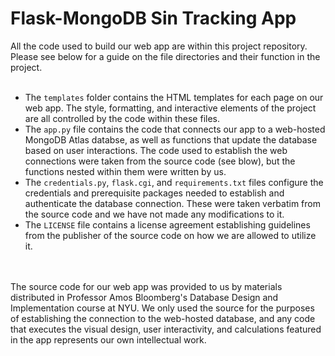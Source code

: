 # Flask-MongoDB Sin Tracking App

All the code used to build our web app are within this project repository. Please see below for a guide on the file directories and their function in the project.
<br>
<br>
- The ```templates``` folder contains the HTML templates for each page on our web app. The style, formatting, and interactive elements of the project are all controlled by the code within these files.
- The ```app.py``` file contains the code that connects our app to a web-hosted MongoDB Atlas databse, as well as functions that update the database based on user interactions. The code used to establish the web connections were taken from the source code (see blow), but the functions nested within them were written by us.
- The ```credentials.py```, ```flask.cgi```, and ```requirements.txt``` files configure the credentials and prerequisite packages needed to establish and authenticate the database connection. These were taken verbatim from the source code and we have not made any modifications to it.
- The ```LICENSE``` file contains a license agreement establishing guidelines from the publisher of the source code on how we are allowed to utilize it.
<br>
<br>
The source code for our web app was provided to us by materials distributed in Professor Amos Bloomberg's Database Design and Implementation course at NYU. We only used the source for the purposes of establishing the connection to the web-hosted database, and any code that executes the visual design, user interactivity, and calculations featured in the app represents our own intellectual work.